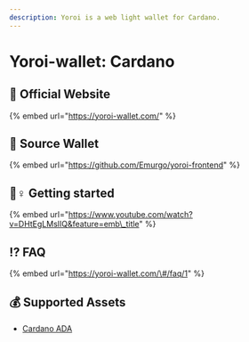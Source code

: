 ```yaml
---
description: Yoroi is a web light wallet for Cardano.
---
```


# Yoroi-wallet: Cardano

## 🚀 Official Website

{% embed url="https://yoroi-wallet.com/" %}

## 📑 Source Wallet

{% embed url="https://github.com/Emurgo/yoroi-frontend" %}

## 🧙♀ Getting started

{% embed url="https://www.youtube.com/watch?v=DHtEgLMslIQ&feature=emb\_title" %}

## ⁉ FAQ

{% embed url="https://yoroi-wallet.com/\#/faq/1" %}

## 💰 Supported Assets

* [Cardano ADA](../../coins/overview-ada/)

